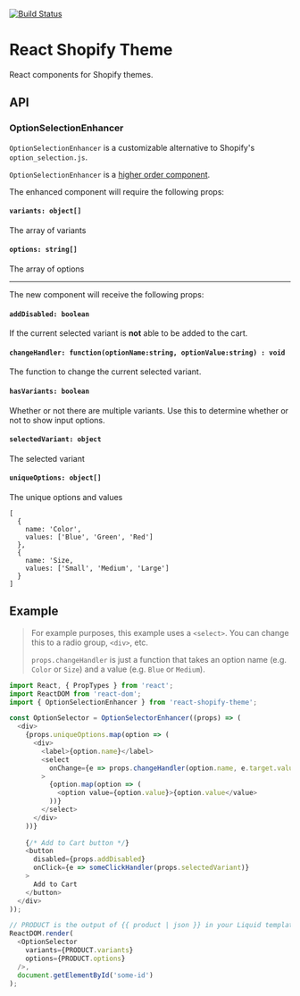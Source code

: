 [![Build Status](https://travis-ci.org/sdn90/react-shopify-theme.svg?branch=master)](https://travis-ci.org/sdn90/react-shopify-theme)

React Shopify Theme
======================================
React components for Shopify themes.

## API

### OptionSelectionEnhancer
`OptionSelectionEnhancer` is a customizable alternative to Shopify's `option_selection.js`.

`OptionSelectionEnhancer` is a [higher order component](https://gist.github.com/sebmarkbage/ef0bf1f338a7182b6775).

The enhanced component will require the following props:

#### `variants: object[]`
The array of variants
#### `options: string[]`
The array of options

-----------------------------------

The new component will receive the following props:

#### `addDisabled: boolean`
If the current selected variant is **not** able to be added to the cart.

#### `changeHandler: function(optionName:string, optionValue:string) : void`
The function to change the current selected variant.

#### `hasVariants: boolean`
Whether or not there are multiple variants. Use this to determine whether or not to show input options.

#### `selectedVariant: object`
The selected variant

#### `uniqueOptions: object[]`
The unique options and values

```
[
  {
    name: 'Color',
    values: ['Blue', 'Green', 'Red']
  },
  {
    name: 'Size,
    values: ['Small', 'Medium', 'Large']
  }
]
```


## Example
> For example purposes, this example uses a `<select>`. You can change this to a radio group, `<div>`, etc.
> 
> `props.changeHandler` is just a function that takes an option name (e.g. `Color` or `Size`) and a value (e.g. `Blue` or `Medium`).

```javascript
import React, { PropTypes } from 'react';
import ReactDOM from 'react-dom';
import { OptionSelectionEnhancer } from 'react-shopify-theme';

const OptionSelector = OptionSelectorEnhancer((props) => (
  <div>
    {props.uniqueOptions.map(option => (
      <div>
        <label>{option.name}</label>
        <select
          onChange={e => props.changeHandler(option.name, e.target.value)}
        >
          {option.map(option => (
            <option value={option.value}>{option.value</value>
          ))}
        </select>
      </div>
    ))}
    
    {/* Add to Cart button */}
    <button
      disabled={props.addDisabled}
      onClick={e => someClickHandler(props.selectedVariant)}
    >
      Add to Cart
    </button>
  </div>
));

// PRODUCT is the output of {{ product | json }} in your Liquid template
ReactDOM.render(
  <OptionSelector
    variants={PRODUCT.variants}
    options={PRODUCT.options}
  />,
  document.getElementById('some-id')
);
```
